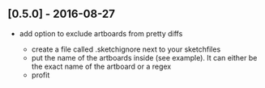 ## [0.5.0] - 2016-08-27

* add option to exclude artboards from pretty diffs

    * create a file called .sketchignore next to your sketchfiles
    * put the name of the artboards inside (see example). It can either be the exact name of the artboard or a regex
    * profit
